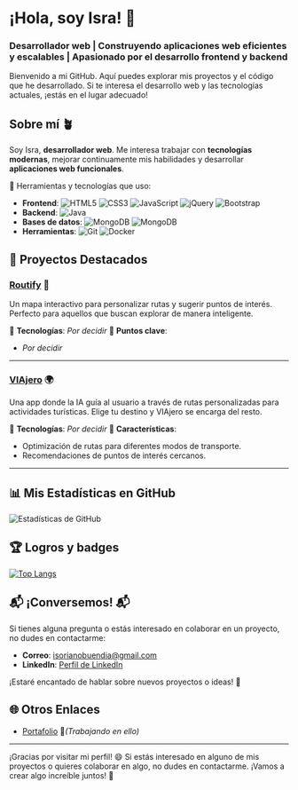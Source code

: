 # ¡Hola, soy Isra! 👋
### Desarrollador web | Construyendo aplicaciones web eficientes y escalables | Apasionado por el desarrollo frontend y backend

Bienvenido a mi GitHub. Aquí puedes explorar mis proyectos y el código que he desarrollado. Si te interesa el desarrollo web y las tecnologías actuales, ¡estás en el lugar adecuado!

## Sobre mí 🪴
Soy Isra, **desarrollador web**. Me interesa trabajar con **tecnologías modernas**, mejorar continuamente mis habilidades y desarrollar **aplicaciones web funcionales**.

🧰 Herramientas y tecnologías que uso:
- **Frontend**: ![HTML5](https://img.shields.io/badge/-HTML5-E34F26?style=flat&logo=html5&logoColor=white) ![CSS3](https://img.shields.io/badge/-CSS3-1572B6?style=flat&logo=css3&logoColor=white) ![JavaScript](https://img.shields.io/badge/-JavaScript-F7DF1E?style=flat&logo=javascript&logoColor=black) ![jQuery](https://img.shields.io/badge/jQuery-0769AD?logo=jQuery&logoColor=white) ![Bootstrap](https://img.shields.io/badge/Bootstrap-7952B3?logo=bootstrap&logoColor=fff&style=plastic)
- **Backend**: ![Java](https://img.shields.io/badge/-Java-007396?style=flat&logo=java&logoColor=white)
- **Bases de datos**: ![MongoDB](https://shields.io/badge/MySQL-lightgrey?logo=mysql&style=plastic&logoColor=white&labelColor=blue) ![MongoDB](https://img.shields.io/badge/-MongoDB-47A248?style=flat&logo=mongodb&logoColor=white)
- **Herramientas**: ![Git](https://img.shields.io/badge/-Git-F05032?style=flat&logo=git&logoColor=white) ![Docker](https://img.shields.io/badge/-Docker-2496ED?style=flat&logo=docker&logoColor=white)

## 🚀 Proyectos Destacados

### **[Routify](https://github.com/IsraC0d33/routify)** 🎯
Un mapa interactivo para personalizar rutas y sugerir puntos de interés. Perfecto para aquellos que buscan explorar de manera inteligente.

🔧 **Tecnologías**: *Por decidir*
📍 **Puntos clave**:
- *Por decidir*

---

### **[VIAjero](https://github.com/IsraC0d33/viajero)** 🌍
Una app donde la IA guía al usuario a través de rutas personalizadas para actividades turísticas. Elige tu destino y VIAjero se encarga del resto.

🔧 **Tecnologías**: *Por decidir*
🎯 **Características**:
- Optimización de rutas para diferentes modos de transporte.
- Recomendaciones de puntos de interés cercanos.

---

## 📊 Mis Estadísticas en GitHub

![Estadísticas de GitHub](https://github-readme-stats.vercel.app/api?username=IsraC0d33&show_icons=true&theme=radical)

## 🏆 Logros y badges
[![Top Langs](https://github-readme-stats.vercel.app/api/top-langs/?username=IsraC0d33&layout=compact&theme=radical)](https://github.com/anuraghazra/github-readme-stats)

## 📬 ¡Conversemos! 📬
Si tienes alguna pregunta o estás interesado en colaborar en un proyecto, no dudes en contactarme:

- **Correo**: [isorianobuendia@gmail.com](mailto:isorianobuendia@gmail.com)
- **LinkedIn**: [Perfil de LinkedIn](https://www.linkedin.com/in/israel-soriano)

¡Estaré encantado de hablar sobre nuevos proyectos o ideas! 🙌

## 🌐 Otros Enlaces
- [Portafolio](#) 🔧*(Trabajando en ello)*

---

¡Gracias por visitar mi perfil! 😄 Si estás interesado en alguno de mis proyectos o quieres colaborar en algo, no dudes en contactarme. ¡Vamos a crear algo increíble juntos! 🚀
